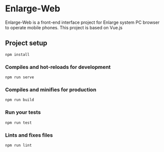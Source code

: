 # Enlarge-Web
Enlarge-Web is a front-end interface project for Enlarge system PC browser to operate mobile phones. This project is based on Vue.js

## Project setup
```
npm install
```

### Compiles and hot-reloads for development
```
npm run serve
```

### Compiles and minifies for production
```
npm run build
```

### Run your tests
```
npm run test
```

### Lints and fixes files
```
npm run lint
```
